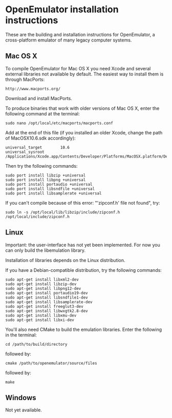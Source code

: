 # OpenEmulator installation instructions

These are the building and installation instructions for OpenEmulator, a cross-platform emulator of many legacy computer
systems.

## Mac OS X

To compile OpenEmulator for Mac OS X you need Xcode and several
external libraries not available by default. The easiest way to install
them is through MacPorts:

	http://www.macports.org/

Download and install MacPorts.

To produce binaries that work with older versions of Mac OS X, enter the
following command at the terminal:

	sudo nano /opt/local/etc/macports/macports.conf

Add at the end of this file (if you installed an older Xcode,
change the path of MacOSX10.6.sdk accordingly):

	universal_target        10.6
	universal_sysroot       /Applications/Xcode.app/Contents/Developer/Platforms/MacOSX.platform/Developer/SDKs/MacOSX10.6.sdk

Then try the following commands:

	sudo port install libzip +universal
	sudo port install libpng +universal
	sudo port install portaudio +universal
	sudo port install libsndfile +universal
	sudo port install libsamplerate +universal

If you can't compile because of this error: "'zipconf.h' file not found", try:

	sudo ln -s /opt/local/lib/libzip/include/zipconf.h /opt/local/include/zipconf.h 

## Linux

Important: the user-interface has not yet been implemented. For now
you can only build the libemulation library.

Installation of libraries depends on the Linux distribution.

If you have a Debian-compatible distribution, try the following
commands:

	sudo apt-get install libxml2-dev
	sudo apt-get install libzip-dev
	sudo apt-get install libpng12-dev
	sudo apt-get install portaudio19-dev
	sudo apt-get install libsndfile1-dev
	sudo apt-get install libsamplerate-dev
	sudo apt-get install freeglut3-dev
	sudo apt-get install libwxgtk2.8-dev
	sudo apt-get install libxmu-dev
	sudo apt-get install libxi-dev

You'll also need CMake to build the emulation libraries. Enter the following
in the terminal:

	cd /path/to/build/directory

followed by:

	cmake /path/to/openemulator/source/files

followed by:

	make
	
## Windows

Not yet available.